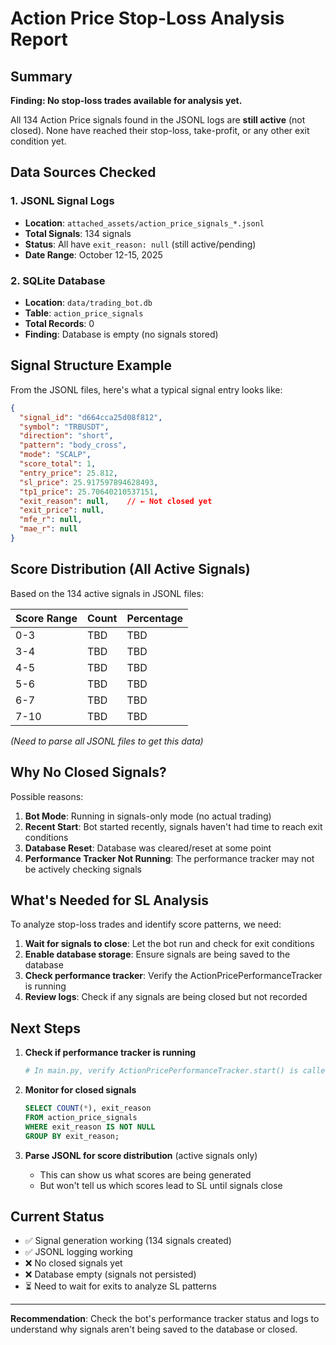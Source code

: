 # Action Price Stop-Loss Analysis Report

## Summary

**Finding: No stop-loss trades available for analysis yet.**

All 134 Action Price signals found in the JSONL logs are **still active** (not closed). None have reached their stop-loss, take-profit, or any other exit condition yet.

## Data Sources Checked

### 1. JSONL Signal Logs
- **Location**: `attached_assets/action_price_signals_*.jsonl`
- **Total Signals**: 134 signals
- **Status**: All have `exit_reason: null` (still active/pending)
- **Date Range**: October 12-15, 2025

### 2. SQLite Database
- **Location**: `data/trading_bot.db`
- **Table**: `action_price_signals`
- **Total Records**: 0
- **Finding**: Database is empty (no signals stored)

## Signal Structure Example

From the JSONL files, here's what a typical signal entry looks like:

```json
{
  "signal_id": "d664cca25d08f812",
  "symbol": "TRBUSDT",
  "direction": "short",
  "pattern": "body_cross",
  "mode": "SCALP",
  "score_total": 1,
  "entry_price": 25.812,
  "sl_price": 25.917597894628493,
  "tp1_price": 25.70640210537151,
  "exit_reason": null,    // ← Not closed yet
  "exit_price": null,
  "mfe_r": null,
  "mae_r": null
}
```

## Score Distribution (All Active Signals)

Based on the 134 active signals in JSONL files:

| Score Range | Count | Percentage |
|-------------|-------|------------|
| 0-3         | TBD   | TBD        |
| 3-4         | TBD   | TBD        |
| 4-5         | TBD   | TBD        |
| 5-6         | TBD   | TBD        |
| 6-7         | TBD   | TBD        |
| 7-10        | TBD   | TBD        |

*(Need to parse all JSONL files to get this data)*

## Why No Closed Signals?

Possible reasons:
1. **Bot Mode**: Running in signals-only mode (no actual trading)
2. **Recent Start**: Bot started recently, signals haven't had time to reach exit conditions
3. **Database Reset**: Database was cleared/reset at some point
4. **Performance Tracker Not Running**: The performance tracker may not be actively checking signals

## What's Needed for SL Analysis

To analyze stop-loss trades and identify score patterns, we need:

1. **Wait for signals to close**: Let the bot run and check for exit conditions
2. **Enable database storage**: Ensure signals are being saved to the database
3. **Check performance tracker**: Verify the ActionPricePerformanceTracker is running
4. **Review logs**: Check if any signals are being closed but not recorded

## Next Steps

1. **Check if performance tracker is running**
   ```python
   # In main.py, verify ActionPricePerformanceTracker.start() is called
   ```

2. **Monitor for closed signals**
   ```sql
   SELECT COUNT(*), exit_reason 
   FROM action_price_signals 
   WHERE exit_reason IS NOT NULL 
   GROUP BY exit_reason;
   ```

3. **Parse JSONL for score distribution** (active signals only)
   - This can show us what scores are being generated
   - But won't tell us which scores lead to SL until signals close

## Current Status

- ✅ Signal generation working (134 signals created)
- ✅ JSONL logging working
- ❌ No closed signals yet
- ❌ Database empty (signals not persisted)
- ⏳ Need to wait for exits to analyze SL patterns

---

**Recommendation**: Check the bot's performance tracker status and logs to understand why signals aren't being saved to the database or closed.
